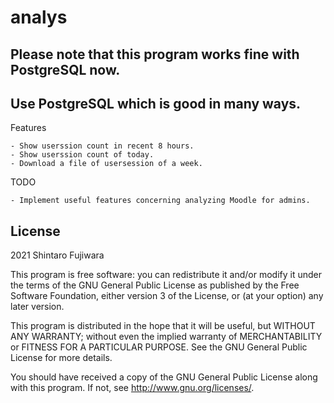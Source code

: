 # analys #

## Please note that this program works fine with PostgreSQL now. 
## Use PostgreSQL which is good in many ways.

Features

```
- Show userssion count in recent 8 hours. 
- Show userssion count of today. 
- Download a file of usersession of a week. 
```

TODO

```
- Implement useful features concerning analyzing Moodle for admins.
```

## License ##

2021 Shintaro Fujiwara <shintaro dot fujiwara at gmail dot com>

This program is free software: you can redistribute it and/or modify it under
the terms of the GNU General Public License as published by the Free Software
Foundation, either version 3 of the License, or (at your option) any later
version.

This program is distributed in the hope that it will be useful, but WITHOUT ANY
WARRANTY; without even the implied warranty of MERCHANTABILITY or FITNESS FOR A
PARTICULAR PURPOSE.  See the GNU General Public License for more details.

You should have received a copy of the GNU General Public License along with
this program.  If not, see <http://www.gnu.org/licenses/>.

